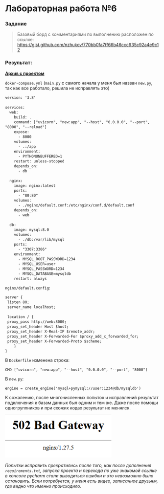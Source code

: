 # Лабораторная работа №6
### Задание
> Базовый борд с комментариями по выполнению расположен по ссылке: https://gist.github.com/nzhukov/770bb0fa7ff66b46ccc935c92a4e9c12
### Результат:

[**Архив с проектом**](https://github.com/Stepanova-Anna/Programming-2/tree/main/LR7-4sem/LR7-prog/LR7-prog)

`doker-compose.yml` (`main.py` с самого начала у меня был назван `new.py`, так как все работало, решила не исправлять это)

```
version: '3.8'

services:
  web:
    build: .
    command: ["uvicorn", "new:app", "--host", "0.0.0.0", "--port", "8000", "--reload"]
    expose:
      - 8000
    volumes:
      - .:/app
    environment:
      - PYTHONUNBUFFERED=1
    restart: unless-stopped
    depends_on:
      - db

  nginx:
    image: nginx:latest
    ports:
      - "80:80"
    volumes:
      - ./nginx/default.conf:/etc/nginx/conf.d/default.conf
    depends_on:
      - web

  db:
    image: mysql:8.0
    volumes:
      - ./db:/var/lib/mysql
    ports:
      - "3307:3306"
    environment:
      - MYSQL_ROOT_PASSWORD=1234
      - MYSQL_USER=user
      - MYSQL_PASSWORD=1234
      - MYSQL_DATABASE=mysqldb
    restart: always
```

`nginx/default.config`:

```
server {
 listen 80;
 server_name localhost;

 location / {
 proxy_pass http://web:8000;
 proxy_set_header Host $host;
 proxy_set_header X-Real-IP $remote_addr;
 proxy_set_header X-Forwarded-For $proxy_add_x_forwarded_for;
 proxy_set_header X-Forwarded-Proto $scheme;
    }
}
```

В `Dockerfile` изменена строка:

```
CMD ["uvicorn", "new:app", "--host", "0.0.0.0", "--port", "8000"]
```

В `new.py`:

```
engine = create_engine('mysql+pymysql://user:1234@db/mysqldb')
```

К сожалению, после многочисленных попыток и исправлений результат подключения к базам данных был одним и тем же. 
Даже после помощи одногруппников и при схожих кодах результат не менялся.

![Лабораторная работа 6](https://github.com/Stepanova-Anna/Programming-2/blob/main/LR6-4sem/502.png)



*Попытки исправить прекратились после того, как после дополнения `requirements.txt`, запуска проекта и перехода по уже знакомой ссылке в консоле pycharm стали выводиться ошибки и это невозможно было остановить. Если потребуется, у меня есть видео, записанное друзьям, где видно что именно происходило.*

